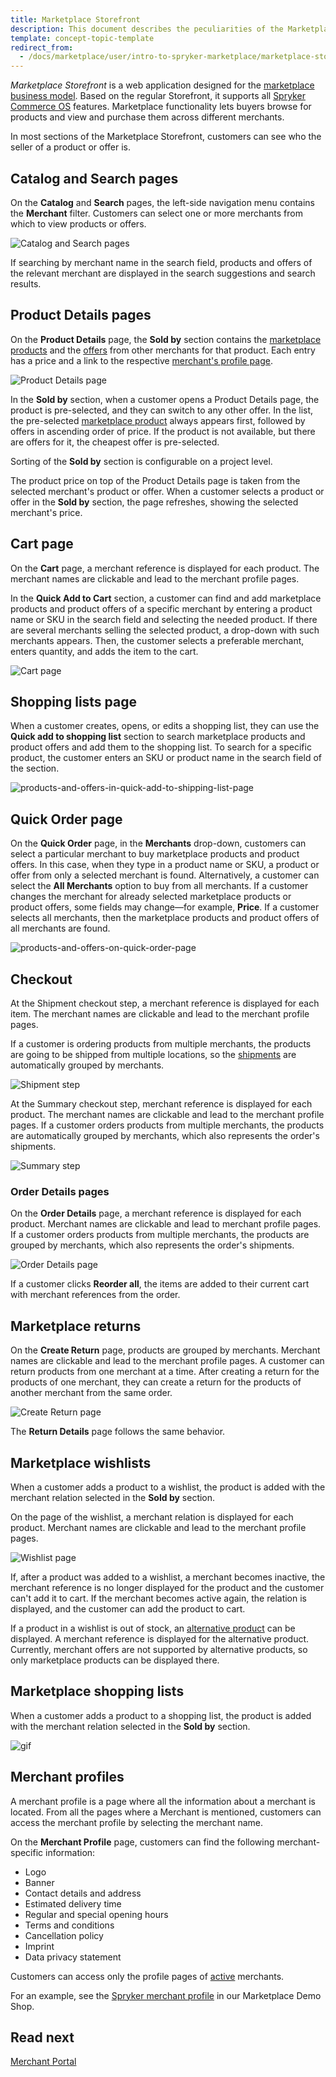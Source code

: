```yaml
---
title: Marketplace Storefront
description: This document describes the peculiarities of the Marketplace Storefront application.
template: concept-topic-template
redirect_from:
  - /docs/marketplace/user/intro-to-spryker-marketplace/marketplace-storefront.html
---
```


*Marketplace Storefront* is a web application designed for the [marketplace business model](/docs/marketplace/user/intro-to-spryker-marketplace/marketplace-concept.html). Based on the regular Storefront, it supports all [Spryker Commerce OS](/docs/scos/user/intro-to-spryker/intro-to-spryker.html) features. Marketplace functionality lets buyers browse for products and view and purchase them across different merchants.

In most sections of the Marketplace Storefront, customers can see who the seller of a product or offer is.

## Catalog and Search pages

On the **Catalog** and **Search** pages, the left-side navigation menu contains the **Merchant** filter. Customers can select one or more merchants from which to view products or offers.

![Catalog and Search pages](https://spryker.s3.eu-central-1.amazonaws.com/docs/Marketplace/user+guides/Intro+to+the+Spryker+Marketplace/Marketplace+Storefront/catalog-and-search-pages.png)

If searching by merchant name in the search field, products and offers of the relevant merchant are displayed in the search suggestions and search results.

## Product Details pages

On the **Product Details** page, the **Sold by** section contains the [marketplace products](/docs/pbc/all/product-information-management/{{site.version}}/marketplace/marketplace-product-feature-overview.html) and the [offers](/docs/pbc/all/offer-management/{{site.version}}/marketplace/marketplace-product-offer-feature-overview.html) from other merchants for that product. Each entry has a price and a link to the respective [merchant's profile page](#merchant-profiles).

![Product Details page](https://spryker.s3.eu-central-1.amazonaws.com/docs/Marketplace/user+guides/Intro+to+the+Spryker+Marketplace/Marketplace+Storefront/product-details-page.png)

In the **Sold by** section, when a customer opens a Product Details page, the product is pre-selected, and they can switch to any other offer. In the list, the pre-selected [marketplace product](/docs/pbc/all/product-information-management/{{site.version}}/marketplace/marketplace-product-feature-overview.html) always appears first, followed by offers in ascending order of price. If the product is not available, but there are offers for it, the cheapest offer is pre-selected.

Sorting of the **Sold by** section is configurable on a project level.

The product price on top of the Product Details page is taken from the selected merchant's product or offer. When a customer selects a product or offer in the **Sold by** section, the page refreshes, showing the selected merchant's price.

## Cart page

On the **Cart** page, a merchant reference is displayed for each product. The merchant names are clickable and lead to the merchant profile pages.

In the **Quick Add to Cart** section, a customer can find and add marketplace products and product offers of a specific merchant by entering a product name or SKU in the search field and selecting the needed product. If there are several merchants selling the selected product, a drop-down with such merchants appears. Then, the customer selects a preferable merchant, enters quantity, and adds the item to the cart.

![Cart page](https://spryker.s3.eu-central-1.amazonaws.com/docs/Marketplace/user+guides/Intro+to+the+Spryker+Marketplace/Marketplace+Storefront/cart-merchant-relations.png)

## Shopping lists page

When a customer creates, opens, or edits a shopping list, they can use the **Quick add to shopping list** section to search marketplace products and product offers and add them to the shopping list. To search for a specific product, the customer enters an SKU or product name in the search field of the section.

![products-and-offers-in-quick-add-to-shipping-list-page](https://spryker.s3.eu-central-1.amazonaws.com/docs/marketplace/user/intro-to-spryker-marketplace/marketplace-storefront.md/products-and-offers-in-quick-add-to-shipping-list.png)

## Quick Order page

On the **Quick Order** page, in the **Merchants** drop-down, customers can select a particular merchant to buy marketplace products and product offers. In this case, when they type in a product name or SKU, a product or offer from only a selected merchant is found. Alternatively, a customer can select the **All Merchants** option to buy from all merchants. If a customer changes the merchant for already selected marketplace products or product offers, some fields may change—for example, **Price**. If a customer selects all merchants, then the marketplace products and product offers of all merchants are found.

![products-and-offers-on-quick-order-page](https://spryker.s3.eu-central-1.amazonaws.com/docs/marketplace/user/intro-to-spryker-marketplace/marketplace-storefront.md/products-and-offers-on-quick-order-page.png)


## Checkout

At the Shipment checkout step, a merchant reference is displayed for each item. The merchant names are clickable and lead to the merchant profile pages.

If a customer is ordering products from multiple merchants, the products are going to be shipped from multiple locations, so the [shipments](/docs/pbc/all/carrier-management/{{site.version}}/marketplace/marketplace-shipment-feature-overview.html) are automatically grouped by merchants.

![Shipment step](https://spryker.s3.eu-central-1.amazonaws.com/docs/Marketplace/user+guides/Intro+to+the+Spryker+Marketplace/Marketplace+Storefront/shipment-step.png)

At the Summary checkout step,  merchant reference is displayed for each product. The merchant names are clickable and lead to the merchant profile pages. If a customer orders products from multiple merchants, the products are automatically grouped by merchants, which also represents the order's shipments.

![Summary step](https://spryker.s3.eu-central-1.amazonaws.com/docs/Marketplace/user+guides/Intro+to+the+Spryker+Marketplace/Marketplace+Storefront/summary-step.png)

### Order Details pages

On the **Order Details** page, a merchant reference is displayed for each product. Merchant names are clickable and lead to merchant profile pages. If a customer orders products from multiple merchants, the products are grouped by merchants, which also represents the order's shipments.

![Order Details page](https://spryker.s3.eu-central-1.amazonaws.com/docs/Marketplace/user+guides/Intro+to+the+Spryker+Marketplace/Marketplace+Storefront/order-details-page.png)

If a customer clicks **Reorder all**, the items are added to their current cart with merchant references from the order.

## Marketplace returns

On the **Create Return** page, products are grouped by merchants. Merchant names are clickable and lead to the merchant profile pages. A customer can return products from one merchant at a time. After creating a return for the products of one merchant, they can create a return for the products of another merchant from the same order.

![Create Return page](https://spryker.s3.eu-central-1.amazonaws.com/docs/Marketplace/user+guides/Intro+to+the+Spryker+Marketplace/Marketplace+Storefront/create-return-page.png)

The **Return Details** page follows the same behavior.

## Marketplace wishlists

When a customer adds a product to a wishlist, the product is added with the merchant relation selected in the **Sold by** section.

On the page of the wishlist, a merchant relation is displayed for each product. Merchant names are clickable and lead to the merchant profile pages.

![Wishlist page](https://spryker.s3.eu-central-1.amazonaws.com/docs/Marketplace/user+guides/Intro+to+the+Spryker+Marketplace/Marketplace+Storefront/wishlist-page.png)

If, after a product was added to a wishlist, a merchant becomes inactive, the merchant reference is no longer displayed for the product and the customer can't add it to cart. If the merchant becomes active again, the relation is displayed, and the customer can add the product to cart.

If a product in a wishlist is out of stock, an [alternative product](/docs/pbc/all/product-information-management/{{site.version}}/base-shop/feature-overviews/alternative-products-feature-overview.html) can be displayed. A merchant reference is displayed for the alternative product. Currently, merchant offers are not supported by alternative products, so only marketplace products can be displayed there.

## Marketplace shopping lists

When a customer adds a product to a shopping list, the product is added with the merchant relation selected in the **Sold by** section.

![gif](https://spryker.s3.eu-central-1.amazonaws.com/docs/Marketplace/user+guides/Features/Marketplace+Shopping+List/add-marketplace-product-and-offer-to-shopping-list.gif)

## Merchant profiles

A merchant profile is a page where all the information about a merchant is located. From all the pages where a Merchant is mentioned, customers can access the merchant profile by selecting the merchant name.

On the **Merchant Profile** page, customers can find the following merchant-specific information:

* Logo
* Banner
* Contact details and address
* Estimated delivery time
* Regular and special opening hours
* Terms and conditions
* Cancellation policy
* Imprint
* Data privacy statement

Customers can access only the profile pages of [active](/docs/pbc/all/merchant-management/{{site.version}}/marketplace/marketplace-merchant-feature-overview/marketplace-merchant-feature-overview.html#active-merchants) merchants.

For an example, see the [Spryker merchant profile](https://www.de.b2c-marketplace.demo-spryker.com/en/merchant/spryker) in our Marketplace Demo Shop.

## Read next

[Merchant Portal](/docs/marketplace/user/intro-to-spryker-marketplace/marketplace-storefront.html)
